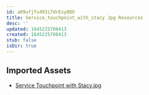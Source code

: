 ```yaml
---
id: a09ufjTu493i7drEsy0DO
title: Service_touchpoint_with_stacy Jpg Resources
desc: ''
updated: 1645225706413
created: 1645225706413
stub: false
isDir: true
---
```

## Imported Assets
- [Service Touchpoint with Stacy.jpg](/assets/service-touchpoint-with-stacy-As1SgOLPyGxt.jpg)
